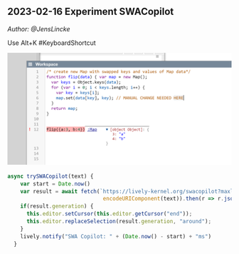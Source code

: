 ## 2023-02-16 Experiment SWACopilot
*Author: @JensLincke*


Use Alt+K #KeyboardShortcut 

![](swacopilot_experiment.png)


```javascript
async trySWACopilot(text) {
    var start = Date.now()
    var result = await fetch(`https://lively-kernel.org/swacopilot?maxlength=300&temperature=0.4&text=` + 
                              encodeURIComponent(text)).then(r => r.json())
    if(result.generation) {
      this.editor.setCursor(this.editor.getCursor("end"));
      this.editor.replaceSelection(result.generation, "around");
    }
    lively.notify("SWA Copilot: " + (Date.now() - start) + "ms")
  } 
```